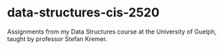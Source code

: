 # data-structures-cis-2520
Assignments from my Data Structures course at the University of Guelph, taught by professor Stefan Kremer. 
